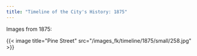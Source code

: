 ```yaml
---
title: "Timeline of the City's History: 1875"
---
```

Images from 1875:

{{< image title="Pine Street" src="/images_fk/timeline/1875/small/258.jpg" >}}